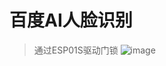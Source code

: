# 百度AI人脸识别
> 通过ESP01S驱动门锁
![image](https://github.com/BiliKyaru/Baidu-AI-Cloud-Face-Recognition/assets/72716204/c09badc5-624b-4ee6-81cc-899fbfbbbbff)
